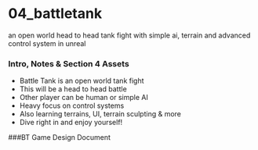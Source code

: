 # 04_battletank
an open world head to head tank fight with simple ai, terrain and advanced control system in unreal

### Intro, Notes & Section 4 Assets ###

+ Battle Tank is an open world tank fight
+ This will be a head to head battle 
+ Other player can be human or simple AI 
+ Heavy focus on control systems 
+ Also learning terrains, UI, terrain sculpting & more 
+ Dive right in and enjoy yourself!


###BT Game Design Document
